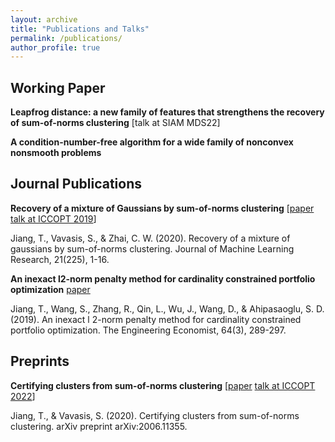 ```yaml
---
layout: archive
title: "Publications and Talks"
permalink: /publications/
author_profile: true
---
```


## Working Paper

**Leapfrog distance: a new family of features that strengthens the recovery of sum-of-norms clustering** [talk at SIAM MDS22]

**A condition-number-free algorithm for a wide family of nonconvex nonsmooth problems**

## Journal Publications

**Recovery of a mixture of Gaussians by sum-of-norms clustering** [[paper](https://www.jmlr.org/papers/volume21/19-218/19-218.pdf) [talk at ICCOPT 2019](files/mixture_of_Gaussians_SON_TJiang.pdf)]

Jiang, T., Vavasis, S., & Zhai, C. W. (2020). Recovery of a mixture of gaussians by sum-of-norms clustering. Journal of Machine Learning Research, 21(225), 1-16.

**An inexact l2-norm penalty method for cardinality constrained portfolio optimization** [paper](https://www.tandfonline.com/doi/abs/10.1080/0013791X.2019.1636169)

Jiang, T., Wang, S., Zhang, R., Qin, L., Wu, J., Wang, D., & Ahipasaoglu, S. D. (2019). An inexact l 2-norm penalty method for cardinality constrained portfolio optimization. The Engineering Economist, 64(3), 289-297.

## Preprints
**Certifying clusters from sum-of-norms clustering**
[[paper](https://arxiv.org/pdf/2006.11355.pdf) [talk at ICCOPT 2022](files/certifying_clusters_SON_TJiang_ICCOPT22.pdf)]

Jiang, T., & Vavasis, S. (2020). Certifying clusters from sum-of-norms clustering. arXiv preprint arXiv:2006.11355.


